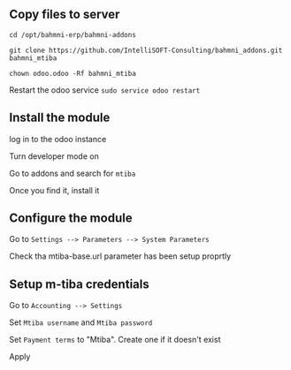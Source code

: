 ## Copy files to server

`cd /opt/bahmni-erp/bahmni-addons`

`git clone https://github.com/IntelliSOFT-Consulting/bahmni_addons.git bahmni_mtiba`

`chown odoo.odoo -Rf bahmni_mtiba`

Restart the odoo service 
`sudo service odoo restart` 

## Install the module

log in to the odoo instance

Turn developer mode on

Go to addons and search for `mtiba`

Once you find it, install it

## Configure the module

Go to `Settings --> Parameters --> System Parameters`

Check tha mtiba-base.url parameter has been setup proprtly

## Setup m-tiba credentials

Go to `Accounting --> Settings`

Set `Mtiba username` and `Mtiba password`

Set `Payment terms` to "Mtiba". Create one if it doesn't exist

Apply

